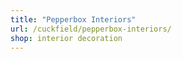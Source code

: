 ```yaml
---
title: "Pepperbox Interiors"
url: /cuckfield/pepperbox-interiors/
shop: interior decoration
---
```

